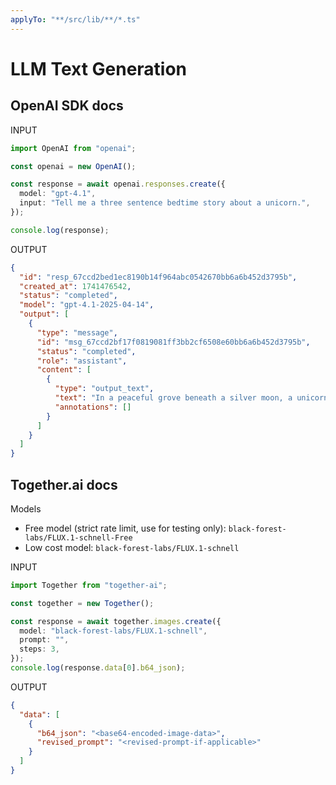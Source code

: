 ```yaml
---
applyTo: "**/src/lib/**/*.ts"
---
```


# LLM Text Generation

## OpenAI SDK docs

INPUT

```ts
import OpenAI from "openai";

const openai = new OpenAI();

const response = await openai.responses.create({
  model: "gpt-4.1",
  input: "Tell me a three sentence bedtime story about a unicorn.",
});

console.log(response);
```

OUTPUT

```json
{
  "id": "resp_67ccd2bed1ec8190b14f964abc0542670bb6a6b452d3795b",
  "created_at": 1741476542,
  "status": "completed",
  "model": "gpt-4.1-2025-04-14",
  "output": [
    {
      "type": "message",
      "id": "msg_67ccd2bf17f0819081ff3bb2cf6508e60bb6a6b452d3795b",
      "status": "completed",
      "role": "assistant",
      "content": [
        {
          "type": "output_text",
          "text": "In a peaceful grove beneath a silver moon, a unicorn named Lumina discovered a hidden pool that reflected the stars. As she dipped her horn into the water, the pool began to shimmer, revealing a pathway to a magical realm of endless night skies. Filled with wonder, Lumina whispered a wish for all who dream to find their own hidden magic, and as she glanced back, her hoofprints sparkled like stardust.",
          "annotations": []
        }
      ]
    }
  ]
}
```

## Together.ai docs

Models

- Free model (strict rate limit, use for testing only): `black-forest-labs/FLUX.1-schnell-Free`
- Low cost model: `black-forest-labs/FLUX.1-schnell`

INPUT

```ts
import Together from "together-ai";

const together = new Together();

const response = await together.images.create({
  model: "black-forest-labs/FLUX.1-schnell",
  prompt: "",
  steps: 3,
});
console.log(response.data[0].b64_json);
```

OUTPUT

```json
{
  "data": [
    {
      "b64_json": "<base64-encoded-image-data>",
      "revised_prompt": "<revised-prompt-if-applicable>"
    }
  ]
}
```
